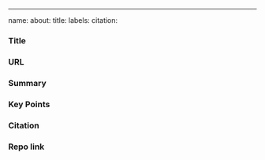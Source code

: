 
---
name:
about:
title: 
labels: 
citation:

### Title

### URL

### Summary 

### Key Points 

### Citation

### Repo link
